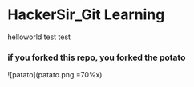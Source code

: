 ﻿# HackerSir_Git Learning
helloworld
test
test

### if you forked this repo, you forked the potato
![patato](patato.png =70%x)